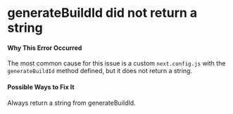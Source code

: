 generateBuildId did not return a string
=======================================

#### Why This Error Occurred

The most common cause for this issue is a custom `next.config.js` with the `generateBuildId` method defined, but it does not return a string.

#### Possible Ways to Fix It

Always return a string from generateBuildId.
